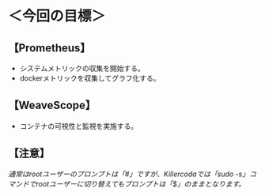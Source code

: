 # ＜今回の目標＞  

## 【Prometheus】  

- システムメトリックの収集を開始する。  
- dockerメトリックを収集してグラフ化する。  

## 【WeaveScope】  

- コンテナの可視性と監視を実施する。  

## 【注意】

*通常はrootユーザーのプロンプトは「#」ですが、Killercodaでは「sudo -s」コマンドでrootユーザーに切り替えてもプロンプトは「$」のままとなります。*  
